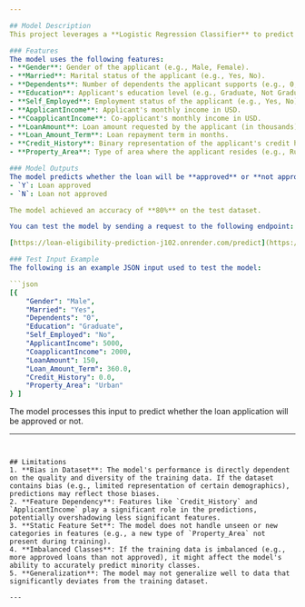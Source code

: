 ```yaml
---

## Model Description  
This project leverages a **Logistic Regression Classifier** to predict the approval status of loan applications based on customer data. The model was trained using a dataset of loan records with features related to applicant demographics, financial information, and loan-related attributes.  

### Features  
The model uses the following features:  
- **Gender**: Gender of the applicant (e.g., Male, Female).  
- **Married**: Marital status of the applicant (e.g., Yes, No).  
- **Dependents**: Number of dependents the applicant supports (e.g., 0, 1, 2, 3+).  
- **Education**: Applicant's education level (e.g., Graduate, Not Graduate).  
- **Self_Employed**: Employment status of the applicant (e.g., Yes, No).  
- **ApplicantIncome**: Applicant's monthly income in USD.  
- **CoapplicantIncome**: Co-applicant's monthly income in USD.  
- **LoanAmount**: Loan amount requested by the applicant (in thousands).  
- **Loan_Amount_Term**: Loan repayment term in months.  
- **Credit_History**: Binary representation of the applicant's credit history (1.0 = Good, 0.0 = Bad).  
- **Property_Area**: Type of area where the applicant resides (e.g., Rural, Semiurban, Urban).  

### Model Outputs  
The model predicts whether the loan will be **approved** or **not approved** using the following labels:  
- `Y`: Loan approved  
- `N`: Loan not approved  

The model achieved an accuracy of **80%** on the test dataset.

You can test the model by sending a request to the following endpoint:

[https://loan-eligibility-prediction-j102.onrender.com/predict](https://loan-eligibility-prediction-j102.onrender.com/predict)

### Test Input Example  
The following is an example JSON input used to test the model:  

```json  
[{  
    "Gender": "Male",  
    "Married": "Yes",  
    "Dependents": "0",  
    "Education": "Graduate",  
    "Self_Employed": "No",  
    "ApplicantIncome": 5000,  
    "CoapplicantIncome": 2000,  
    "LoanAmount": 150,  
    "Loan_Amount_Term": 360.0,  
    "Credit_History": 0.0,  
    "Property_Area": "Urban"  
} ] 
```  

The model processes this input to predict whether the loan application will be approved or not.  

---
```


## Limitations  
1. **Bias in Dataset**: The model's performance is directly dependent on the quality and diversity of the training data. If the dataset contains bias (e.g., limited representation of certain demographics), predictions may reflect those biases.  
2. **Feature Dependency**: Features like `Credit_History` and `ApplicantIncome` play a significant role in the predictions, potentially overshadowing less significant features.  
3. **Static Feature Set**: The model does not handle unseen or new categories in features (e.g., a new type of `Property_Area` not present during training).  
4. **Imbalanced Classes**: If the training data is imbalanced (e.g., more approved loans than not approved), it might affect the model's ability to accurately predict minority classes.  
5. **Generalization**: The model may not generalize well to data that significantly deviates from the training dataset.  

---
